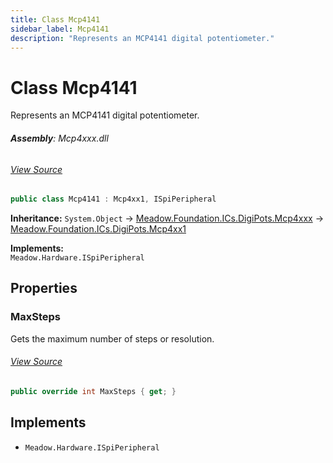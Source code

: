 ```yaml
---
title: Class Mcp4141
sidebar_label: Mcp4141
description: "Represents an MCP4141 digital potentiometer."
---
```

# Class Mcp4141
Represents an MCP4141 digital potentiometer.

###### **Assembly**: Mcp4xxx.dll
###### [View Source](https://github.com/WildernessLabs/Meadow.Foundation.git/blob/develop/Source/Meadow.Foundation.Peripherals/ICs.DigiPots.Mcp4xxx/Driver/Drivers/Mcp4141.cs#L9)
```csharp title="Declaration"
public class Mcp4141 : Mcp4xx1, ISpiPeripheral
```
**Inheritance:** `System.Object` -> [Meadow.Foundation.ICs.DigiPots.Mcp4xxx](../Meadow.Foundation.ICs.DigiPots/Mcp4xxx) -> [Meadow.Foundation.ICs.DigiPots.Mcp4xx1](../Meadow.Foundation.ICs.DigiPots/Mcp4xx1)

**Implements:**  
`Meadow.Hardware.ISpiPeripheral`

## Properties
### MaxSteps
Gets the maximum number of steps or resolution.
###### [View Source](https://github.com/WildernessLabs/Meadow.Foundation.git/blob/develop/Source/Meadow.Foundation.Peripherals/ICs.DigiPots.Mcp4xxx/Driver/Drivers/Mcp4141.cs#L12)
```csharp title="Declaration"
public override int MaxSteps { get; }
```

## Implements

* `Meadow.Hardware.ISpiPeripheral`

